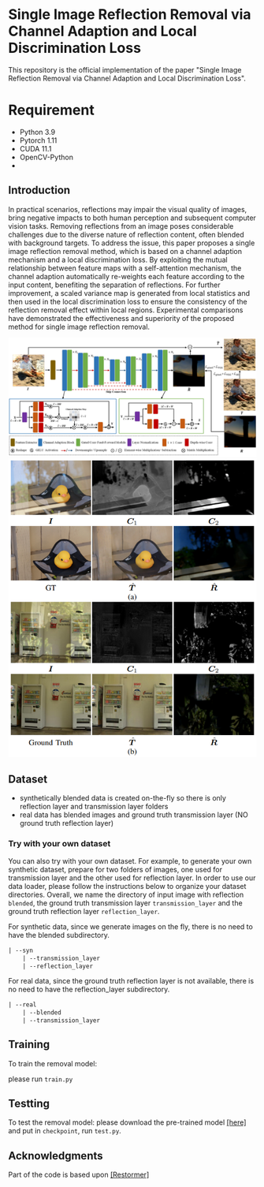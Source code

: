 # Single Image Reflection Removal via Channel Adaption and Local Discrimination Loss
 This repository is the official implementation of the paper "Single Image Reflection Removal via Channel Adaption and Local Discrimination Loss".

# Requirement
- Python 3.9
- Pytorch 1.11
- CUDA 11.1
- OpenCV-Python
- 

## Introduction
In practical scenarios, reflections may impair the visual quality of images,
bring negative impacts to both human perception and subsequent computer vision tasks. 
Removing reflections from an image poses considerable challenges due to the diverse nature of reflection content, often blended with background targets. 
To address the issue, this paper proposes a single image reflection removal method, which is based on a channel adaption mechanism and a local discrimination loss. 
By exploiting the mutual relationship between feature maps with a self-attention mechanism, the channel adaption automatically re-weights each feature according to the input content, benefiting  the separation of reflections. 
For further improvement, a scaled variance map is generated from local statistics and then used in the local discrimination loss to ensure the consistency of the reflection removal effect within local regions. 
Experimental comparisons have demonstrated the effectiveness and superiority of the proposed method for single image reflection removal.

![Our Network architecture](./doc/our_arc.png)
![Channel Adaption Module](./doc/cam.png)

## Dataset
- synthetically blended data is created on-the-fly so there is only reflection layer and transmission layer folders
- real data has blended images and ground truth transmission layer (NO ground truth reflection layer)

### Try with your own dataset
You can also try with your own dataset. For example, to generate your own synthetic dataset, prepare for two folders of images, one used for transmission layer and the other used for reflection layer. 
In order to use our data loader, please follow the instructions below to organize your dataset directories. Overall, we name the directory of input image with reflection `blended`, 
the ground truth transmission layer `transmission_layer` and the ground truth reflection layer `reflection_layer`.

For synthetic data, since we generate images on the fly, there is no need to have the blended subdirectory.
```
| --syn
	| --transmission_layer
	| --reflection_layer
```
For real data, since the ground truth reflection layer is not available, there is no need to have the reflection_layer subdirectory.
```
| --real
    | --blended
    | --transmission_layer
```
## Training
To train the removal model:

please run `train.py`

## Testting
To test the removal model:
please download the pre-trained model [[here]](https://drive.google.com/file/d/1ycLkSDF-a-yt0iaIg1ZaoQ_vG92S0SX9/view?usp=share_link) and put in `checkpoint`, run `test.py`.

## Acknowledgments
Part of the code is based upon [[Restormer]](https://github.com/swz30/Restormer)




